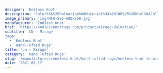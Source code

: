 ```yaml
---
designer: 'Endless Knot'
description: 'Color%3A%20Dalmatian%0AMaterial%3A%20100%25%20Wool%0ACollection%3A%20Hand-Tufted%20Collection'
image_primary: 'img/MIR-205-600x750.jpg'
manufacturer: 'Endless Knot'
href: 'https://endlessknotrugs.com/product/mirage-dalmatian/'
subtitle: 'LN – Mirage'
tags:
  - 'Endless Knot'
  - 'Hand-Tufted Rugs'
title: 'Ln – Mirage'
category: 'Hand Tufted Rugs'
slug: '/manufacturers/endless-knot/hand-tufted-rugs/endless-knot-ln-mirage'
date: '2021-02-17'
---
```

